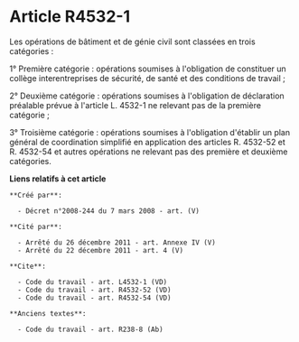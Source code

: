 # Article R4532-1

Les opérations de bâtiment et de génie civil sont classées en trois catégories : 

1° Première catégorie : opérations soumises à l'obligation de constituer un collège interentreprises de sécurité, de santé et
des conditions de travail ; 

2° Deuxième catégorie : opérations soumises à l'obligation de déclaration préalable prévue à l'article L. 4532-1 ne relevant
pas de la première catégorie ; 

3° Troisième catégorie : opérations soumises à l'obligation d'établir un plan général de coordination simplifié en
application des articles R. 4532-52 et R. 4532-54 et autres opérations ne relevant pas des première et deuxième catégories.

**Liens relatifs à cet article**

	**Créé par**:

	  - Décret n°2008-244 du 7 mars 2008 - art. (V)

	**Cité par**:

	  - Arrêté du 26 décembre 2011 - art. Annexe IV (V)
	  - Arrêté du 22 décembre 2011 - art. 4 (V)

	**Cite**:

	  - Code du travail - art. L4532-1 (VD)
	  - Code du travail - art. R4532-52 (VD)
	  - Code du travail - art. R4532-54 (VD)

	**Anciens textes**:

	  - Code du travail - art. R238-8 (Ab)
